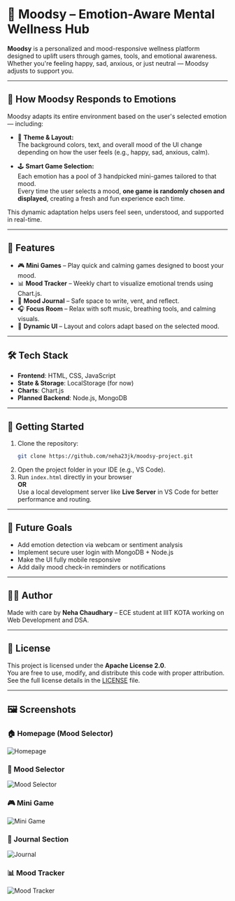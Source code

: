 # 🌈 Moodsy – Emotion-Aware Mental Wellness Hub

**Moodsy** is a personalized and mood-responsive wellness platform designed to uplift users through games, tools, and emotional awareness. Whether you're feeling happy, sad, anxious, or just neutral — Moodsy adjusts to support you.

---

## 🧠 How Moodsy Responds to Emotions

Moodsy adapts its entire environment based on the user's selected emotion — including:

- 🎨 **Theme & Layout:**  
  The background colors, text, and overall mood of the UI change depending on how the user feels (e.g., happy, sad, anxious, calm).

- 🕹️ **Smart Game Selection:**  
  Each emotion has a pool of 3 handpicked mini-games tailored to that mood.  
  Every time the user selects a mood, **one game is randomly chosen and displayed**, creating a fresh and fun experience each time.

This dynamic adaptation helps users feel seen, understood, and supported in real-time.

---

## 🎯 Features

- 🎮 **Mini Games** – Play quick and calming games designed to boost your mood.
- 📊 **Mood Tracker** – Weekly chart to visualize emotional trends using Chart.js.
- 📔 **Mood Journal** – Safe space to write, vent, and reflect.
- 🎧 **Focus Room** – Relax with soft music, breathing tools, and calming visuals.
- 🎨 **Dynamic UI** – Layout and colors adapt based on the selected mood.

---

## 🛠️ Tech Stack

- **Frontend**: HTML, CSS, JavaScript
- **State & Storage**: LocalStorage (for now)
- **Charts**: Chart.js
- **Planned Backend**: Node.js, MongoDB

---

## 🚀 Getting Started

1. Clone the repository:
   ```bash
   git clone https://github.com/neha23jk/moodsy-project.git
2. Open the project folder in your IDE (e.g., VS Code).
3. Run `index.html` directly in your browser  
   **OR**  
   Use a local development server like **Live Server** in VS Code for better performance and routing.

---

## 📌 Future Goals

- Add emotion detection via webcam or sentiment analysis
- Implement secure user login with MongoDB + Node.js
- Make the UI fully mobile responsive
- Add daily mood check-in reminders or notifications

---

## 🧑‍💻 Author

Made with care by **Neha Chaudhary** – ECE student at IIIT KOTA working on Web Development and DSA.

---

## 📄 License

This project is licensed under the **Apache License 2.0**.  
You are free to use, modify, and distribute this code with proper attribution.  
See the full license details in the [LICENSE](LICENSE) file.

---

## 🖼️ Screenshots

### 🏠 Homepage (Mood Selector)
![Homepage](./screenshots/home-page.png)

### 🎨 Mood Selector
![Mood Selector](./screenshots/mood-selector.png)

### 🎮 Mini Game
![Mini Game](./screenshots/mini-game.png)

### 📔 Journal Section
![Journal](./screenshots/journal.png)

### 📊 Mood Tracker
![Mood Tracker](./screenshots/mood-tracker.png)

